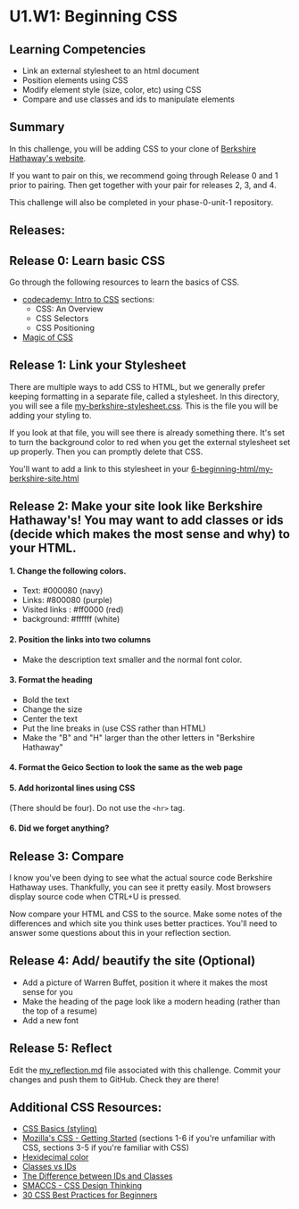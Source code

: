 # U1.W1: Beginning CSS

## Learning Competencies
- Link an external stylesheet to an html document
- Position elements using CSS
- Modify element style (size, color, etc) using CSS
- Compare and use classes and ids to manipulate elements

## Summary
In this challenge, you will be adding CSS to your clone of [Berkshire Hathaway's website](http://www.berkshirehathaway.com/).

If you want to pair on this, we recommend going through Release 0 and 1 prior to pairing. Then get together with your pair for releases 2, 3, and 4.

This challenge will also be completed in your phase-0-unit-1 repository.

## Releases:

## Release 0: Learn basic CSS

Go through the following resources to learn the basics of CSS.
- [codecademy: Intro to CSS](http://www.codecademy.com/en/tracks/web) sections:
    - CSS: An Overview
    - CSS Selectors
    - CSS Positioning
- [Magic of CSS](http://adamschwartz.co/magic-of-css/)

## Release 1: Link your Stylesheet

There are multiple ways to add CSS to HTML, but we generally prefer keeping formatting in a separate file, called a stylesheet. In this directory, you will see a file [my-berkshire-stylesheet.css](my-berkshire-stylesheet.css). This is the file you will be adding your styling to.

If you look at that file, you will see there is already something there. It's set to turn the background color to red when you get the external stylesheet set up properly. Then you can promptly delete that CSS.

You'll want to add a link to this stylesheet in your [6-beginning-html/my-berkshire-site.html](../4-beginning-html/my-berkshire-site.html)

## Release 2: Make your site look like Berkshire Hathaway's! You may want to add classes or ids (decide which makes the most sense and why) to your HTML.

#### 1. Change the following colors.
  - Text:  #000080 (navy)
  - Links: #800080 (purple)
  - Visited links : #ff0000 (red)
  - background: #ffffff (white)

#### 2. Position the links into two columns
  - Make the description text smaller and the normal font color.

#### 3. Format the heading
  - Bold the text
  - Change the size
  - Center the text
  - Put the line breaks in (use CSS rather than HTML)
  - Make the "B" and "H" larger than the other letters in "Berkshire Hathaway"

#### 4. Format the Geico Section to look the same as the web page

#### 5. Add horizontal lines using CSS
(There should be four). Do not use the `<hr>` tag.

#### 6. Did we forget anything?


## Release 3: Compare
I know you've been dying to see what the actual source code Berkshire Hathaway uses. Thankfully, you can see it pretty easily. Most browsers display source code when CTRL+U is pressed.

Now compare your HTML and CSS to the source. Make some notes of the differences and which site you think uses better practices. You'll need to answer some questions about this in your reflection section.

## Release 4: Add/ beautify the site (Optional)
  - Add a picture of Warren Buffet, position it where it makes the most sense for you
  - Make the heading of the page look like a modern heading (rather than the top of a resume)
  - Add a new font

## Release 5: Reflect
Edit the [my_reflection.md](my_reflection.md) file associated with this challenge. Commit your changes and push them to GitHub. Check they are there!

## Additional CSS Resources:

* [CSS Basics (styling) ](http://www.cssbasics.com/introduction-to-css/)
* [Mozilla's CSS - Getting Started](https://developer.mozilla.org/en-US/docs/Web/Guide/CSS/Getting_started) (sections 1-6 if you're unfamiliar with CSS, sections 3-5 if you're familiar with CSS)
* [Hexidecimal color](http://skillcrush.com/2012/05/07/hexadecimal/)
* [Classes vs IDs](http://skillcrush.com/2013/01/28/understanding-css-classes-vs-ids/)
* [The Difference between IDs and Classes](http://css-tricks.com/the-difference-between-id-and-class/)
* [SMACCS - CSS Design Thinking](https://smacss.com/book/categorizing)
* [30 CSS Best Practices for Beginners](http://code.tutsplus.com/tutorials/30-css-best-practices-for-beginners--net-6741)